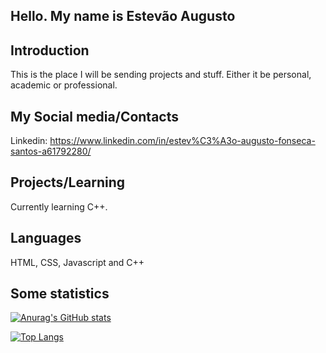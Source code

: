## Hello. My name is Estevão Augusto

## Introduction
  This is the place I will be sending projects and stuff. Either it be personal, academic or professional.
## My Social media/Contacts
  Linkedin: https://www.linkedin.com/in/estev%C3%A3o-augusto-fonseca-santos-a61792280/
## Projects/Learning
  Currently learning C++.

## Languages
<div>
  HTML, CSS, Javascript and C++
  
</div>

## Some statistics
[![Anurag's GitHub stats](https://github-readme-stats.vercel.app/api?username=EstevaoAugusto&show_icons=true&theme=radical&count_private=true)](https://github.com/anuraghazra/github-readme-stats)

[![Top Langs](https://github-readme-stats.vercel.app/api/top-langs/?username=EstevaoAugusto&layout=compact&theme=radical)](https://github.com/anuraghazra/github-readme-stats)
